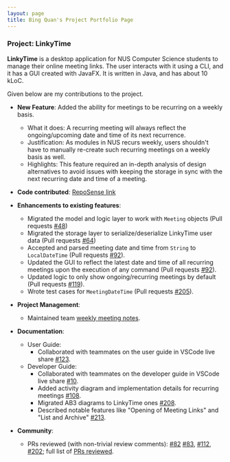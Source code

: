 ```yaml
---
layout: page
title: Bing Quan's Project Portfolio Page
---
```


### Project: LinkyTime

**LinkyTime** is a desktop application for NUS Computer Science students to manage their online meeting links. The user interacts with it using a CLI, and it has a GUI created with JavaFX. It is written in Java, and has about 10 kLoC.

Given below are my contributions to the project.

* **New Feature**: Added the ability for meetings to be recurring on a weekly basis.
    * What it does: A recurring meeting will always reflect the ongoing/upcoming date and time of its next recurrence.
    * Justification: As modules in NUS recurs weekly, users shouldn't have to manually re-create such recurring meetings on a weekly basis as well.
    * Highlights: This feature required an in-depth analysis of design alternatives to avoid issues with keeping the storage in sync with the next recurring date and time of a meeting.

* **Code contributed**: [RepoSense link](https://nus-cs2103-ay2122s2.github.io/tp-dashboard/?search=&sort=groupTitle&sortWithin=title&timeframe=commit&mergegroup=&groupSelect=groupByRepos&breakdown=true&checkedFileTypes=docs~functional-code~test-code~other&since=2022-02-18&tabOpen=true&tabType=authorship&tabAuthor=chuabingquan&tabRepo=AY2122S2-CS2103T-T13-3%2Ftp%5Bmaster%5D&authorshipIsMergeGroup=false&authorshipFileTypes=docs~functional-code~test-code~other&authorshipIsBinaryFileTypeChecked=false)

* **Enhancements to existing features**:
    * Migrated the model and logic layer to work with `Meeting` objects (Pull requests [\#48](https://github.com/AY2122S2-CS2103T-T13-3/tp/pull/48))
    * Migrated the storage layer to serialize/deserialize LinkyTime user data (Pull requests [\#64](https://github.com/AY2122S2-CS2103T-T13-3/tp/pull/64))
    * Accepted and parsed meeting date and time from `String` to `LocalDateTime` (Pull requests [\#92](https://github.com/AY2122S2-CS2103T-T13-3/tp/pull/92)).
    * Updated the GUI to reflect the latest date and time of all recurring meetings upon the execution of any command (Pull requests [\#92](https://github.com/AY2122S2-CS2103T-T13-3/tp/pull/92)).
    * Updated logic to only show ongoing/recurring meetings by default (Pull requests [\#119](https://github.com/AY2122S2-CS2103T-T13-3/tp/pull/119)).
    * Wrote test cases for `MeetingDateTime` (Pull requests [\#205](https://github.com/AY2122S2-CS2103T-T13-3/tp/pull/205)).

* **Project Management**:
  * Maintained team [weekly meeting notes](https://docs.google.com/document/d/1blOVPpajNMHmHRSajK4t9cl0r2PwMiO2j7FF4Xy-pO8/edit?usp=sharing).

* **Documentation**:
    * User Guide:
        * Collaborated with teammates on the user guide in VSCode live share [\#123](https://github.com/AY2122S2-CS2103T-T13-3/tp/pull/123).
    * Developer Guide:
        * Collaborated with teammates on the developer guide in VSCode live share [\#10](https://github.com/AY2122S2-CS2103T-T13-3/tp/pull/10).
        * Added activity diagram and implementation details for recurring meetings [\#108](https://github.com/AY2122S2-CS2103T-T13-3/tp/pull/108).
        * Migrated AB3 diagrams to LinkyTime ones [\#208](https://github.com/AY2122S2-CS2103T-T13-3/tp/pull/208).
        * Described notable features like "Opening of Meeting Links" and "List and Archive" [\#213](https://github.com/AY2122S2-CS2103T-T13-3/tp/pull/213).

* **Community**:
  * PRs reviewed (with non-trivial review comments): [\#82](https://github.com/AY2122S2-CS2103T-T13-3/tp/pull/82#pullrequestreview-910379147) [\#83](https://github.com/AY2122S2-CS2103T-T13-3/tp/pull/83#pullrequestreview-911378194), [\#112](https://github.com/AY2122S2-CS2103T-T13-3/tp/pull/112#discussion_r834584643), [\#202](https://github.com/AY2122S2-CS2103T-T13-3/tp/pull/202#discussion_r846625004); full list of [PRs reviewed](https://github.com/AY2122S2-CS2103T-T13-3/tp/pulls?q=is%3Apr+reviewed-by%3AChuaBingQuan+).

